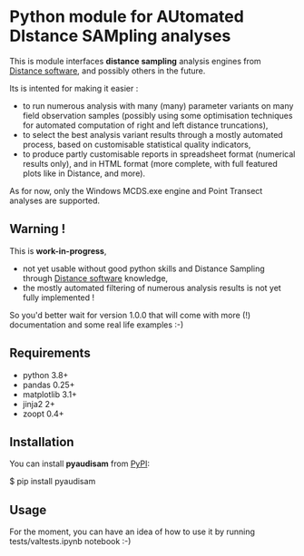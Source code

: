 # Python module for AUtomated DIstance SAMpling analyses

This is module interfaces **distance sampling** analysis engines from [Distance software](http://distancesampling.org/),
and possibly others in the future.

Its is intented for making it easier :
* to run numerous analysis with many (many) parameter variants on many field observation samples
  (possibly using some optimisation techniques for automated computation of right and left distance truncations),
* to select the best analysis variant results through a mostly automated process, based on customisable statistical quality indicators,
* to produce partly customisable reports in spreadsheet format (numerical results only), and in HTML format (more complete, with full featured plots like in Distance, and more).

As for now, only the Windows MCDS.exe engine and Point Transect analyses are supported.

## Warning !

This is **work-in-progress**,
* not yet usable without good python skills and Distance Sampling
  through [Distance software](http://distancesampling.org/) knowledge,
* the mostly automated filtering of numerous analysis results is not yet fully implemented !

So you'd better wait for version 1.0.0 that will come with more (!) documentation and some real life examples :-)

## Requirements

* python 3.8+
* pandas 0.25+
* matplotlib 3.1+
* jinja2 2+
* zoopt 0.4+

## Installation

You can install **pyaudisam** from [PyPI](https://pypi.org/project/pyaudisam/):

$ pip install pyaudisam

## Usage

For the moment, you can have an idea of how to use it by running tests/valtests.ipynb notebook :-)
